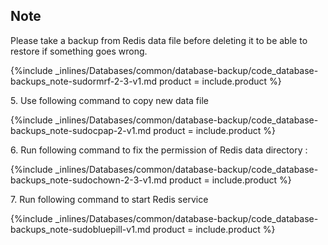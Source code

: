 


## Note

Please take a backup from Redis data file before deleting it to be able to restore if something goes wrong.


{%include _inlines/Databases/common/database-backup/code_database-backups_note-sudormrf-2-3-v1.md  product = include.product %}




5\. Use following command to copy new data file 



{%include _inlines/Databases/common/database-backup/code_database-backups_note-sudocpap-2-v1.md  product = include.product %}




6\. Run following command to fix the permission of Redis data directory :



{%include _inlines/Databases/common/database-backup/code_database-backups_note-sudochown-2-3-v1.md  product = include.product %}




7\. Run following command to start Redis service



{%include _inlines/Databases/common/database-backup/code_database-backups_note-sudobluepill-v1.md  product = include.product %}




